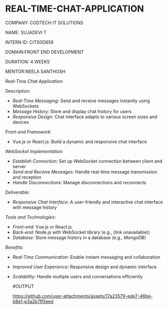 # REAL-TIME-CHAT-APPLICATION

COMPANY: CODTECH IT SOLUTIONS

NAME: SUJADEVI T

INTERN ID: CITS0D859

DOMAIN:FRONT END DEVELOPMENT

DURATION: 4 WEEKS

MENTOR:NEELA SANTHOSH

*Real-Time Chat Application:*

Description:

- *Real-Time Messaging:* Send and receive messages instantly using WebSockets
- *Message History:* Store and display chat history for users
- *Responsive Design:* Chat interface adapts to various screen sizes and devices

*Front-end Framework:*

- Vue.js or React.js: Build a dynamic and responsive chat interface

*WebSocket Implementation:*

- *Establish Connection:* Set up WebSocket connection between client and server
- *Send and Receive Messages:* Handle real-time message transmission and reception
- *Handle Disconnections:* Manage disconnections and reconnects

*Deliverable:*

- *Responsive Chat Interface:* A user-friendly and interactive chat interface with message history

*Tools and Technologies:*

- *Front-end:* Vue.js or React.js
- *Back-end:* Node.js with WebSocket library (e.g., (link unavailable))
- *Database:* Store message history in a database (e.g., MongoDB)

*Benefits:*

- *Real-Time Communication:* Enable instant messaging and collaboration
- *Improved User Experience:* Responsive design and dynamic interface
- *Scalability:* Handle multiple users and conversations efficiently

  #OUTPUT

  https://github.com/user-attachments/assets/17a23579-ede7-46be-b8e1-e3a2b7ff5eed

  


